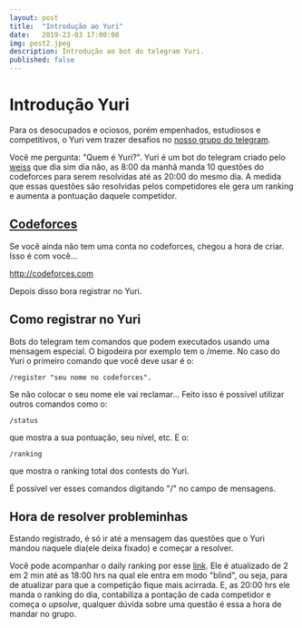 ```yaml
---
layout: post
title:  "Introdução ao Yuri"
date:   2019-23-03 17:00:00
img: post2.jpeg
description: Introdução ao bot do telegram Yuri.
published: false
---
```


# Introdução Yuri

Para os desocupados e ociosos, porém empenhados, estudiosos e competitivos, o Yuri vem trazer desafios no [nosso grupo do telegram](t.me/BRUTEudesc).

Você me pergunta: "Quem é Yuri?". Yuri é um bot do telegram criado pelo [weiss](http://codeforces.com/profile/_Weiss) que dia sim dia não, as 8:00 da manhã manda 10 questões do codeforces para serem resolvidas até as 20:00 do mesmo dia. A medida que essas questões são resolvidas pelos competidores ele gera um ranking e aumenta a pontuação daquele competidor.

## [Codeforces](http://codeforces.com)

Se você ainda não tem uma conta no codeforces, chegou a hora de criar. Isso é com você...

http://codeforces.com

Depois disso bora registrar no Yuri.

## Como registrar no Yuri

Bots do telegram tem comandos que podem executados usando uma mensagem especial. O bigodeira por exemplo tem o /meme. No caso do Yuri o primeiro comando que você deve usar é o:

    /register "seu nome no codeforces". 

Se não colocar o seu nome ele vai reclamar... Feito isso é possível utilizar outros comandos como o:

    /status 
que mostra a sua pontuação, seu nível, etc. E o:

    /ranking
que mostra o ranking total dos contests do Yuri.

É possível ver esses comandos digitando "/" no campo de mensagens.

## Hora de resolver probleminhas

Estando registrado, é só ir até a mensagem das questões que o Yuri mandou naquele dia(ele deixa fixado) e começar a resolver.

Você pode acompanhar o daily ranking por esse [link](http://dontpad.com/brute-daily-contest/). Ele é atualizado de 2 em 2 min até as 18:00 hrs na qual ele entra em modo "blind", ou seja, para de atualizar para que a competição fique mais acirrada. E, as 20:00 hrs ele manda o ranking do dia, contabiliza a pontação de cada competidor e começa o *upsolve*, qualquer dúvida sobre uma questão é essa a hora de mandar no grupo.
